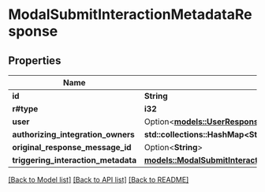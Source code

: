 # ModalSubmitInteractionMetadataResponse

## Properties

Name | Type | Description | Notes
------------ | ------------- | ------------- | -------------
**id** | **String** |  | 
**r#type** | **i32** |  | 
**user** | Option<[**models::UserResponse**](UserResponse.md)> |  | [optional]
**authorizing_integration_owners** | **std::collections::HashMap<String, String>** |  | 
**original_response_message_id** | Option<**String**> |  | [optional]
**triggering_interaction_metadata** | [**models::ModalSubmitInteractionMetadataResponseTriggeringInteractionMetadata**](ModalSubmitInteractionMetadataResponse_triggering_interaction_metadata.md) |  | 

[[Back to Model list]](../README.md#documentation-for-models) [[Back to API list]](../README.md#documentation-for-api-endpoints) [[Back to README]](../README.md)


